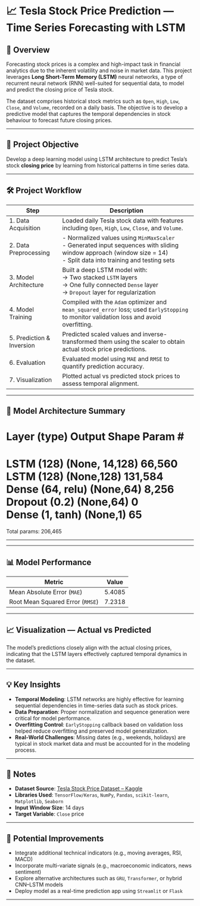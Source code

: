 # 📈 Tesla Stock Price Prediction — Time Series Forecasting with LSTM

## 📌 Overview

Forecasting stock prices is a complex and high-impact task in financial analytics due to the inherent volatility and noise in market data. This project leverages **Long Short-Term Memory (LSTM)** neural networks, a type of recurrent neural network (RNN) well-suited for sequential data, to model and predict the closing price of Tesla stock.

The dataset comprises historical stock metrics such as ```Open```, ```High```, ```Low```, ```Close```, and ```Volume```, recorded on a daily basis. The objective is to develop a predictive model that captures the temporal dependencies in stock behaviour to forecast future closing prices.

---

## 🎯 Project Objective

Develop a deep learning model using LSTM architecture to predict Tesla’s stock **closing price** by learning from historical patterns in time series data.

---

## 🛠️ Project Workflow

| Step | Description |
|------|-------------|
| 1. Data Acquisition | Loaded daily Tesla stock data with features including ```Open```, ```High```, ```Low```, ```Close```, and ```Volume```. |
| 2. Data Preprocessing | - Normalized values using `MinMaxScaler`<br>- Generated input sequences with sliding window approach (window size = 14)<br>- Split data into training and testing sets |
| 3. Model Architecture | Built a deep LSTM model with:<br>→ Two stacked `LSTM` layers<br>→ One fully connected `Dense` layer<br>→ `Dropout` layer for regularization |
| 4. Model Training | Compiled with the `Adam` optimizer and `mean_squared_error` loss; used `EarlyStopping` to monitor validation loss and avoid overfitting. |
| 5. Prediction & Inversion | Predicted scaled values and inverse-transformed them using the scaler to obtain actual stock price predictions. |
| 6. Evaluation | Evaluated model using `MAE` and `RMSE` to quantify prediction accuracy. |
| 7. Visualization | Plotted actual vs predicted stock prices to assess temporal alignment. |

---

## 🧠 Model Architecture Summary
Layer (type)      Output Shape    Param #  
=========================================
LSTM (128)        (None, 14,128)   66,560  
LSTM (128)        (None,128)      131,584  
Dense (64, relu)  (None,64)         8,256  
Dropout (0.2)     (None,64)             0  
Dense (1, tanh)   (None,1)             65  
=========================================
Total params: 206,465

---

---

## 📊 Model Performance

| Metric | Value |
|--------|-------|
| Mean Absolute Error (`MAE`) | 5.4085 |
| Root Mean Squared Error (`RMSE`) | 7.2318 |

---

## 📈 Visualization — Actual vs Predicted

The model’s predictions closely align with the actual closing prices, indicating that the LSTM layers effectively captured temporal dynamics in the dataset.



---

## 💡 Key Insights

- **Temporal Modeling**: LSTM networks are highly effective for learning sequential dependencies in time-series data such as stock prices.
- **Data Preparation**: Proper normalization and sequence generation were critical for model performance.
- **Overfitting Control**: `EarlyStopping` callback based on validation loss helped reduce overfitting and preserved model generalization.
- **Real-World Challenges**: Missing dates (e.g., weekends, holidays) are typical in stock market data and must be accounted for in the modeling process.

---

## 📖 Notes

- **Dataset Source**: [Tesla Stock Price Dataset – Kaggle](https://www.kaggle.com/datasets/jillanisofttech/tesla-stock-price?select=Tasla_Stock_Updated_V2.csv)
- **Libraries Used**: `TensorFlow/Keras`, `NumPy`, `Pandas`, `scikit-learn`, `Matplotlib`, `Seaborn`
- **Input Window Size**: 14 days
- **Target Variable**: `Close` price

---

## 🚀 Potential Improvements

- Integrate additional technical indicators (e.g., moving averages, RSI, MACD)
- Incorporate multi-variate signals (e.g., macroeconomic indicators, news sentiment)
- Explore alternative architectures such as `GRU`, `Transformer`, or hybrid CNN–LSTM models
- Deploy model as a real-time prediction app using `Streamlit` or `Flask`

---


